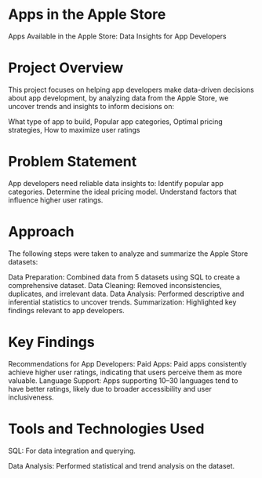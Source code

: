 # Apps in the Apple Store
Apps Available in the Apple Store: Data Insights for App Developers
# Project Overview
This project focuses on helping app developers make data-driven decisions about app development, by analyzing data from the Apple Store, we uncover trends and insights to inform decisions on:

What type of app to build,
Popular app categories,
Optimal pricing strategies,
How to maximize user ratings
# Problem Statement
App developers need reliable data insights to:
Identify popular app categories.
Determine the ideal pricing model.
Understand factors that influence higher user ratings.
# Approach
The following steps were taken to analyze and summarize the Apple Store datasets:

Data Preparation: Combined data from 5 datasets using SQL to create a comprehensive dataset.
Data Cleaning: Removed inconsistencies, duplicates, and irrelevant data.
Data Analysis: Performed descriptive and inferential statistics to uncover trends.
Summarization: Highlighted key findings relevant to app developers.
# Key Findings
Recommendations for App Developers:
Paid Apps: Paid apps consistently achieve higher user ratings, indicating that users perceive them as more valuable.
Language Support: Apps supporting 10–30 languages tend to have better ratings, likely due to broader accessibility and user inclusiveness.
# Tools and Technologies Used
SQL: For data integration and querying.

Data Analysis: Performed statistical and trend analysis on the dataset.
